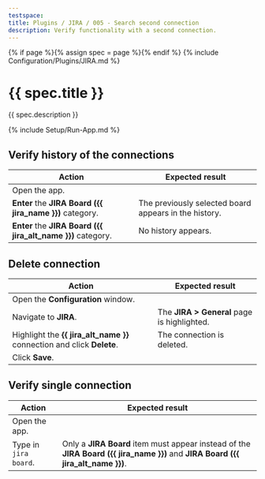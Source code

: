 ```yaml
---
testspace:
title: Plugins / JIRA / 005 - Search second connection
description: Verify functionality with a second connection.
---
```


{% if page %}{% assign spec = page %}{% endif %}
{% include Configuration/Plugins/JIRA.md %}

# {{ spec.title }}

{{ spec.description }}

{% include Setup/Run-App.md %}

## Verify history of the connections

| Action                                                       | Expected result                                       |
| ------------------------------------------------------------ | ----------------------------------------------------- |
| Open the app.                                                |                                                       |
| **Enter** the **JIRA Board ({{ jira_name }})** category.     | The previously selected board appears in the history. |
| **Enter** the **JIRA Board ({{ jira_alt_name }})** category. | No history appears.                                   |

## Delete connection

| Action                                                                 | Expected result                             |
| ---------------------------------------------------------------------- | ------------------------------------------- |
| Open the **Configuration** window.                                     |                                             |
| Navigate to **JIRA**.                                                  | The **JIRA > General** page is highlighted. |
| Highlight the **{{ jira_alt_name }}** connection and click **Delete**. | The connection is deleted.                  |
| Click **Save**.                                                        |                                             |

## Verify single connection

| Action                | Expected result                                                                                                                  |
| --------------------- | -------------------------------------------------------------------------------------------------------------------------------- |
| Open the app.         |                                                                                                                                  |
| Type in `jira board`. | Only a **JIRA Board** item must appear instead of the **JIRA Board ({{ jira_name }})** and **JIRA Board ({{ jira_alt_name }})**. |
